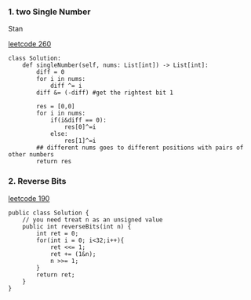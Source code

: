 ### 1. two Single Number
Stan

[leetcode 260](https://leetcode.com/problems/single-number-iii/)
```
class Solution:
    def singleNumber(self, nums: List[int]) -> List[int]:
        diff = 0
        for i in nums:
            diff ^= i 
        diff &= (-diff) #get the rightest bit 1
        
        res = [0,0]
        for i in nums:
            if(i&diff == 0):
                res[0]^=i
            else:
                res[1]^=i
        ## different nums goes to different positions with pairs of other numbers
        return res
```

### 2. Reverse Bits
[leetcode 190](https://leetcode.com/problems/reverse-bits/)
```
public class Solution {
    // you need treat n as an unsigned value
    public int reverseBits(int n) {
        int ret = 0;
        for(int i = 0; i<32;i++){
            ret <<= 1;
            ret += (1&n);
            n >>= 1;
        }
        return ret;
    }
}
```
